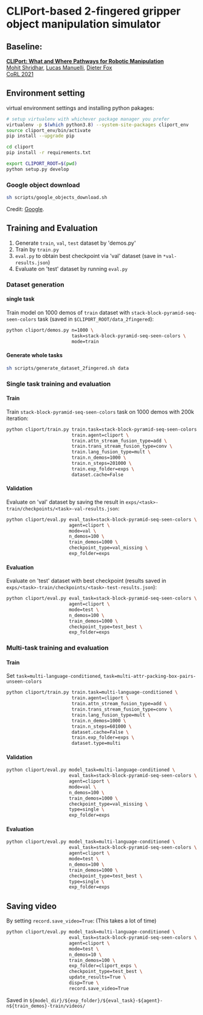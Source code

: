 # CLIPort-based 2-fingered gripper object manipulation simulator

## Baseline:

[**CLIPort: What and Where Pathways for Robotic Manipulation**](https://arxiv.org/pdf/2109.12098.pdf)  
[Mohit Shridhar](https://mohitshridhar.com/), [Lucas Manuelli](http://lucasmanuelli.com/), [Dieter Fox](https://homes.cs.washington.edu/~fox/)  
[CoRL 2021](https://www.robot-learning.org/)

## Environment setting

virtual environment settings and installing python pakages:

```bash
# setup virtualenv with whichever package manager you prefer
virtualenv -p $(which python3.8) --system-site-packages cliport_env
source cliport_env/bin/activate
pip install --upgrade pip

cd cliport
pip install -r requirements.txt

export CLIPORT_ROOT=$(pwd)
python setup.py develop
```

### Google object download

```bash
sh scripts/google_objects_download.sh
```

Credit: [Google](#acknowledgements).

## Training and Evaluation

1. Generate `train`, `val`, `test` dataset by 'demos.py'
2. Train by `train.py`
3. `eval.py` to obtain best checkpoint via 'val' dataset (save in `*val-results.json`)
4. Evaluate on 'test' dataset by running `eval.py`

### Dataset generation

#### single task

Train model on 1000 demos of `train` dataset with `stack-block-pyramid-seq-seen-colors` task (saved in `$CLIPORT_ROOT/data_2fingered`):

```bash
python cliport/demos.py n=1000 \
                        task=stack-block-pyramid-seq-seen-colors \
                        mode=train
```

#### Generate whole tasks

```bash
sh scripts/generate_dataset_2fingered.sh data
```

### Single task training and evaluation

#### Train

Train `stack-block-pyramid-seq-seen-colors` task on 1000 demos with 200k iteration:

```bash
python cliport/train.py train.task=stack-block-pyramid-seq-seen-colors \
                        train.agent=cliport \
                        train.attn_stream_fusion_type=add \
                        train.trans_stream_fusion_type=conv \
                        train.lang_fusion_type=mult \
                        train.n_demos=1000 \
                        train.n_steps=201000 \
                        train.exp_folder=exps \
                        dataset.cache=False
```

#### Validation

Evaluate on 'val' dataset by saving the result in `exps/<task>-train/checkpoints/<task>-val-results.json`:

```bash
python cliport/eval.py eval_task=stack-block-pyramid-seq-seen-colors \
                       agent=cliport \
                       mode=val \
                       n_demos=100 \
                       train_demos=1000 \
                       checkpoint_type=val_missing \
                       exp_folder=exps
```

#### Evaluation

Evaluate on 'test' dataset with best checkpoint (results saved in `exps/<task>-train/checkpoints/<task>-test-results.json`):

```bash
python cliport/eval.py eval_task=stack-block-pyramid-seq-seen-colors \
                       agent=cliport \
                       mode=test \
                       n_demos=100 \
                       train_demos=1000 \
                       checkpoint_type=test_best \
                       exp_folder=exps
```

### Multi-task training and evaluation

#### Train

Set `task=multi-language-conditioned`, `task=multi-attr-packing-box-pairs-unseen-colors`

```bash
python cliport/train.py train.task=multi-language-conditioned \
                        train.agent=cliport \
                        train.attn_stream_fusion_type=add \
                        train.trans_stream_fusion_type=conv \
                        train.lang_fusion_type=mult \
                        train.n_demos=1000 \
                        train.n_steps=601000 \
                        dataset.cache=False \
                        train.exp_folder=exps \
                        dataset.type=multi
```

#### Validation

```bash
python cliport/eval.py model_task=multi-language-conditioned \
                       eval_task=stack-block-pyramid-seq-seen-colors \
                       agent=cliport \
                       mode=val \
                       n_demos=100 \
                       train_demos=1000 \
                       checkpoint_type=val_missing \
                       type=single \
                       exp_folder=exps
```

#### Evaluation

```bash
python cliport/eval.py model_task=multi-language-conditioned \
                       eval_task=stack-block-pyramid-seq-seen-colors \
                       agent=cliport \
                       mode=test \
                       n_demos=100 \
                       train_demos=1000 \
                       checkpoint_type=test_best \
                       type=single \
                       exp_folder=exps
```

## Saving video

By setting `record.save_video=True`: (This takes a lot of time)

```bash
python cliport/eval.py model_task=multi-language-conditioned \
                       eval_task=stack-block-pyramid-seq-seen-colors \
                       agent=cliport \
                       mode=test \
                       n_demos=10 \
                       train_demos=100 \
                       exp_folder=cliport_exps \
                       checkpoint_type=test_best \
                       update_results=True \
                       disp=True \
                       record.save_video=True
```

Saved in `${model_dir}/${exp_folder}/${eval_task}-${agent}-n${train_demos}-train/videos/`
